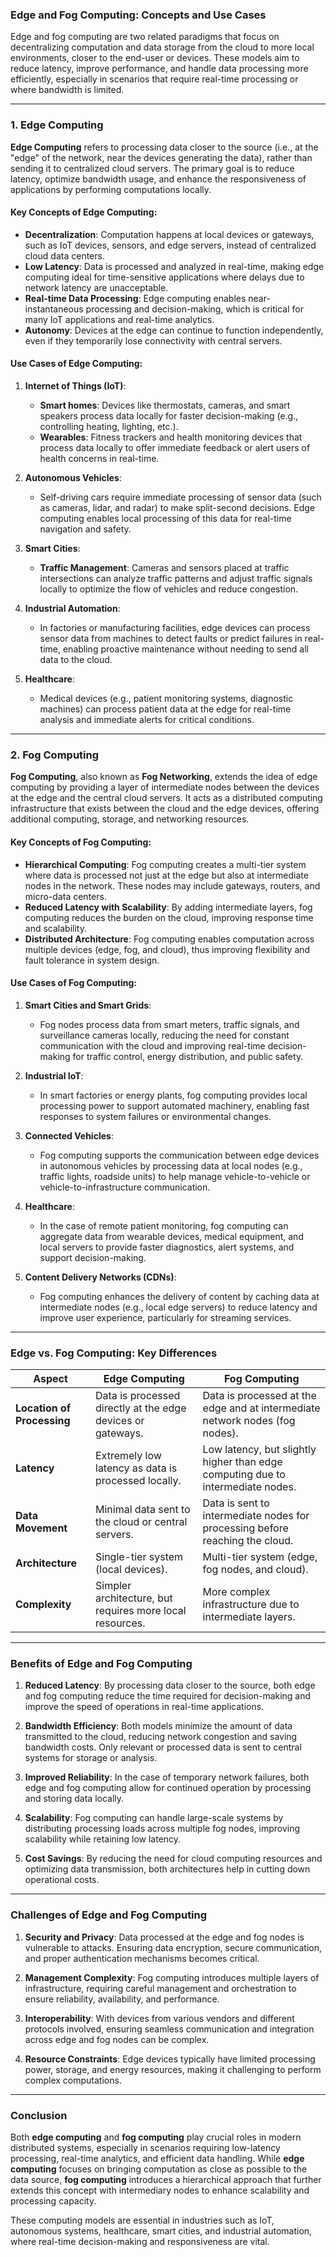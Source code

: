 ### **Edge and Fog Computing: Concepts and Use Cases**

Edge and fog computing are two related paradigms that focus on decentralizing computation and data storage from the cloud to more local environments, closer to the end-user or devices. These models aim to reduce latency, improve performance, and handle data processing more efficiently, especially in scenarios that require real-time processing or where bandwidth is limited.

---

### **1. Edge Computing**

**Edge Computing** refers to processing data closer to the source (i.e., at the "edge" of the network, near the devices generating the data), rather than sending it to centralized cloud servers. The primary goal is to reduce latency, optimize bandwidth usage, and enhance the responsiveness of applications by performing computations locally.

#### **Key Concepts of Edge Computing**:
- **Decentralization**: Computation happens at local devices or gateways, such as IoT devices, sensors, and edge servers, instead of centralized cloud data centers.
- **Low Latency**: Data is processed and analyzed in real-time, making edge computing ideal for time-sensitive applications where delays due to network latency are unacceptable.
- **Real-time Data Processing**: Edge computing enables near-instantaneous processing and decision-making, which is critical for many IoT applications and real-time analytics.
- **Autonomy**: Devices at the edge can continue to function independently, even if they temporarily lose connectivity with central servers.

#### **Use Cases of Edge Computing**:
1. **Internet of Things (IoT)**:
   - **Smart homes**: Devices like thermostats, cameras, and smart speakers process data locally for faster decision-making (e.g., controlling heating, lighting, etc.).
   - **Wearables**: Fitness trackers and health monitoring devices that process data locally to offer immediate feedback or alert users of health concerns in real-time.
   
2. **Autonomous Vehicles**:
   - Self-driving cars require immediate processing of sensor data (such as cameras, lidar, and radar) to make split-second decisions. Edge computing enables local processing of this data for real-time navigation and safety.

3. **Smart Cities**:
   - **Traffic Management**: Cameras and sensors placed at traffic intersections can analyze traffic patterns and adjust traffic signals locally to optimize the flow of vehicles and reduce congestion.

4. **Industrial Automation**:
   - In factories or manufacturing facilities, edge devices can process sensor data from machines to detect faults or predict failures in real-time, enabling proactive maintenance without needing to send all data to the cloud.

5. **Healthcare**:
   - Medical devices (e.g., patient monitoring systems, diagnostic machines) can process patient data at the edge for real-time analysis and immediate alerts for critical conditions.

---

### **2. Fog Computing**

**Fog Computing**, also known as **Fog Networking**, extends the idea of edge computing by providing a layer of intermediate nodes between the devices at the edge and the central cloud servers. It acts as a distributed computing infrastructure that exists between the cloud and the edge devices, offering additional computing, storage, and networking resources.

#### **Key Concepts of Fog Computing**:
- **Hierarchical Computing**: Fog computing creates a multi-tier system where data is processed not just at the edge but also at intermediate nodes in the network. These nodes may include gateways, routers, and micro-data centers.
- **Reduced Latency with Scalability**: By adding intermediate layers, fog computing reduces the burden on the cloud, improving response time and scalability.
- **Distributed Architecture**: Fog computing enables computation across multiple devices (edge, fog, and cloud), thus improving flexibility and fault tolerance in system design.

#### **Use Cases of Fog Computing**:
1. **Smart Cities and Smart Grids**:
   - Fog nodes process data from smart meters, traffic signals, and surveillance cameras locally, reducing the need for constant communication with the cloud and improving real-time decision-making for traffic control, energy distribution, and public safety.

2. **Industrial IoT**:
   - In smart factories or energy plants, fog computing provides local processing power to support automated machinery, enabling fast responses to system failures or environmental changes.

3. **Connected Vehicles**:
   - Fog computing supports the communication between edge devices in autonomous vehicles by processing data at local nodes (e.g., traffic lights, roadside units) to help manage vehicle-to-vehicle or vehicle-to-infrastructure communication.

4. **Healthcare**:
   - In the case of remote patient monitoring, fog computing can aggregate data from wearable devices, medical equipment, and local servers to provide faster diagnostics, alert systems, and support decision-making.

5. **Content Delivery Networks (CDNs)**:
   - Fog computing enhances the delivery of content by caching data at intermediate nodes (e.g., local edge servers) to reduce latency and improve user experience, particularly for streaming services.

---

### **Edge vs. Fog Computing**: Key Differences

| **Aspect**                | **Edge Computing**                                     | **Fog Computing**                                           |
|---------------------------|--------------------------------------------------------|-------------------------------------------------------------|
| **Location of Processing** | Data is processed directly at the edge devices or gateways. | Data is processed at the edge and at intermediate network nodes (fog nodes). |
| **Latency**                | Extremely low latency as data is processed locally.     | Low latency, but slightly higher than edge computing due to intermediate nodes. |
| **Data Movement**          | Minimal data sent to the cloud or central servers.     | Data is sent to intermediate nodes for processing before reaching the cloud. |
| **Architecture**           | Single-tier system (local devices).                    | Multi-tier system (edge, fog nodes, and cloud).              |
| **Complexity**             | Simpler architecture, but requires more local resources. | More complex infrastructure due to intermediate layers.     |

---

### **Benefits of Edge and Fog Computing**

1. **Reduced Latency**: By processing data closer to the source, both edge and fog computing reduce the time required for decision-making and improve the speed of operations in real-time applications.
   
2. **Bandwidth Efficiency**: Both models minimize the amount of data transmitted to the cloud, reducing network congestion and saving bandwidth costs. Only relevant or processed data is sent to central systems for storage or analysis.

3. **Improved Reliability**: In the case of temporary network failures, both edge and fog computing allow for continued operation by processing and storing data locally.

4. **Scalability**: Fog computing can handle large-scale systems by distributing processing loads across multiple fog nodes, improving scalability while retaining low latency.

5. **Cost Savings**: By reducing the need for cloud computing resources and optimizing data transmission, both architectures help in cutting down operational costs.

---

### **Challenges of Edge and Fog Computing**

1. **Security and Privacy**: Data processed at the edge and fog nodes is vulnerable to attacks. Ensuring data encryption, secure communication, and proper authentication mechanisms becomes critical.
   
2. **Management Complexity**: Fog computing introduces multiple layers of infrastructure, requiring careful management and orchestration to ensure reliability, availability, and performance.

3. **Interoperability**: With devices from various vendors and different protocols involved, ensuring seamless communication and integration across edge and fog nodes can be complex.

4. **Resource Constraints**: Edge devices typically have limited processing power, storage, and energy resources, making it challenging to perform complex computations.

---

### **Conclusion**

Both **edge computing** and **fog computing** play crucial roles in modern distributed systems, especially in scenarios requiring low-latency processing, real-time analytics, and efficient data handling. While **edge computing** focuses on bringing computation as close as possible to the data source, **fog computing** introduces a hierarchical approach that further extends this concept with intermediary nodes to enhance scalability and processing capacity.

These computing models are essential in industries such as IoT, autonomous systems, healthcare, smart cities, and industrial automation, where real-time decision-making and responsiveness are vital.
